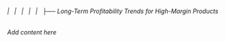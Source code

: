 ###### |   |   |   |   |   ├── Long-Term Profitability Trends for High-Margin Products

*Add content here*
